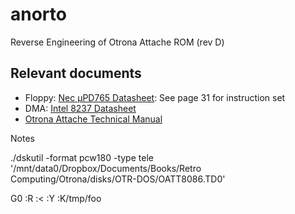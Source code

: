 # anorto
Reverse Engineering of Otrona Attache ROM (rev D)

## Relevant documents

* Floppy: [Nec µPD765 Datasheet](http://www.bitsavers.org/components/nec/_dataSheets/uPD765_Data_Sheet_Dec78.pdf): See page 31 for instruction set
* DMA: [Intel 8237 Datasheet](https://web.cecs.pdx.edu/~mpj/llp/references/Intel-8237-dma.pdf)
* [Otrona Attache Technical Manual](http://www.bitsavers.org/pdf/otrona/Otrona_Attache_Technical_Manual_Jul83.pdf)




Notes

./dskutil -format pcw180 -type tele '/mnt/data0/Dropbox/Documents/Books/Retro Computing/Otrona/disks/OTR-DOS/OATT8086.TD0' 

G0
:R
:<
:Y
:K/tmp/foo


